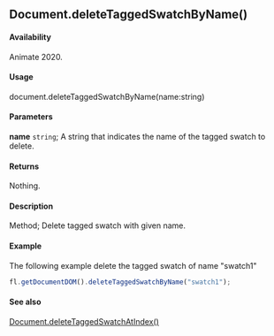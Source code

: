 ## Document.deleteTaggedSwatchByName()

#### Availability

Animate 2020.

#### Usage

document.deleteTaggedSwatchByName(name:string)

#### Parameters

**name** `string`; A string that indicates the name of the tagged swatch to delete.

#### Returns

Nothing.

#### Description

Method; Delete tagged swatch with given name.

#### Example

The following example delete the tagged swatch of name "swatch1"

```javascript
fl.getDocumentDOM().deleteTaggedSwatchByName("swatch1");
```

#### See also

[Document.deleteTaggedSwatchAtIndex()](../Document_object/Document6065.md)
